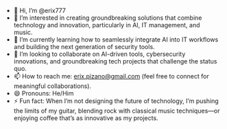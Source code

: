 - 👋 Hi, I’m @erix777
- 🌟 I’m interested in creating groundbreaking solutions that combine technology and innovation, particularly in AI, IT management, and music.
- 🌱 I’m currently learning how to seamlessly integrate AI into IT workflows and building the next generation of security tools.
- 💞 I’m looking to collaborate on AI-driven tools, cybersecurity innovations, and groundbreaking tech projects that challenge the status quo.
- 📫 How to reach me: erix.pizano@gmail.com (feel free to connect for meaningful collaborations).
- 😄 Pronouns: He/Him
- ⚡ Fun fact: When I’m not designing the future of technology, I’m pushing the limits of my guitar, blending rock with classical music techniques—or enjoying coffee that’s as innovative as my projects.

<!---
erix777/erix777 is a ✨ special ✨ repository because its `README.md` (this file) appears on your GitHub profile.
You can click the Preview link to take a look at your changes.
--->
